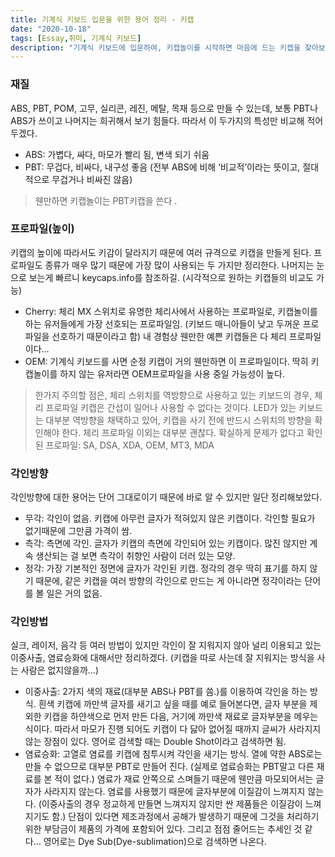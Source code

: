 ```yaml
---
title: 기계식 키보드 입문을 위한 용어 정리 - 키캡
date: "2020-10-18"
tags: [Essay,취미, 기계식 키보드]
description: "기계식 키보드에 입문하여, 키캡놀이를 시작하면 마음에 드는 키캡을 찾아보게 된다. 이 때 알아야 하는 키캡의 재질, 높이, 각인방향, 각인방식에 따른 분류에 대해 정리해보았다."
---
```


### 재질
ABS, PBT, POM, 고무, 실리콘, 레진, 메탈, 목재 등으로 만들 수 있는데, 보통 PBT나 ABS가 쓰이고 나머지는 희귀해서 보기 힘들다. 따라서 이 두가지의 특성만 비교해 적어두겠다.

- ABS: 가볍다, 싸다, 마모가 빨리 됨, 변색 되기 쉬움
- PBT: 무겁다, 비싸다, 내구성 좋음 (전부 ABS에 비해 ‘비교적’이라는 뜻이고, 절대적으로 무겁거나 비싸진 않음)

> 웬만하면 키캡놀이는 PBT키캡을 쓴다 .

### 프로파일(높이)
키캡의 높이에 따라서도 키감이 달라지기 때문에 여러 규격으로 키캡을 만들게 된다. 프로파일도 종류가 매우 많기 때문에 가장 많이 사용되는 두 가지만 정리한다. 나머지는 눈으로 보는게 빠르니 keycaps.info를 참조하길. (시각적으로 원하는 키캡들의 비교도 가능)

- Cherry: 체리 MX 스위치로 유명한 체리사에서 사용하는 프로파일로, 키캡놀이를 하는 유저들에게 가장 선호되는 프로파일임. (키보드 매니아들이 낮고 두꺼운 프로파일을 선호하기 때문이라고 함) 내 경험상 웬만한 예쁜 키캡들은 다 체리 프로파일이다…
- OEM: 기계식 키보드를 사면 순정 키캡이 거의 웬만하면 이 프로파일이다. 딱히 키캡놀이를 하지 않는 유저라면 OEM프로파일을 사용 중일 가능성이 높다.

> 한가지 주의할 점은, 체리 스위치를 역방향으로 사용하고 있는 키보드의 경우, 체리 프로파일 키캡은 간섭이 일어나 사용할 수 없다는 것이다. LED가 있는 키보드는 대부분 역방향을 채택하고 있어, 키캡을 사기 전에 반드시 스위치의 방향을 확인해야 한다. 체리 프로파일 이외는 대부분 괜찮다. 확실하게 문제가 없다고 확인 된 프로파일: SA, DSA, XDA, OEM, MT3, MDA

### 각인방향
각인방향에 대한 용어는 단어 그대로이기 때문에 바로 알 수 있지만 일단 정리해보았다.

- 무각: 각인이 없음. 키캡에 아무런 글자가 적혀있지 않은 키캡이다. 각인할 필요가 없기때문에 그만큼 가격이 쌈.
- 측각: 측면에 각인. 글자가 키캡의 측면에 각인되어 있는 키캡이다. 많진 않지만 계속 생산되는 걸 보면 측각이 취향인 사람이 더러 있는 모양.
- 정각: 가장 기본적인 정면에 글자가 각인된 키캡. 정각의 경우 딱히 표기를 하지 않기 때문에, 같은 키캡을 여러 방향의 각인으로 만드는 게 아니라면 정각이라는 단어를 볼 일은 거의 없음.

### 각인방법
실크, 레이저, 음각 등 여러 방법이 있지만 각인이 잘 지워지지 않아 널리 이용되고 있는 이중사출, 염료승화에 대해서만 정리하겠다. (키캡을 따로 사는데 잘 지워지는 방식을 사는 사람은 없지않을까…)

- 이중사출: 2가지 색의 재료(대부분 ABS나 PBT를 씀.)를 이용하여 각인을 하는 방식. 흰색 키캡에 까만색 글자를 새기고 싶을 때를 예로 들어본다면, 글자 부분을 제외한 키캡을 하얀색으로 먼저 만든 다음, 거기에 까만색 재료로 글자부분을 메우는 식이다. 따라서 마모가 진행 되어도 키캡이 다 닳아 없어질 때까지 글씨가 사라지지 않는 장점이 있다. 영어로 검색할 때는 Double Shot이라고 검색하면 됨.
- 염료승화: 고열로 염료를 키캡에 침투시켜 각인을 새기는 방식. 열에 약한 ABS로는 만들 수 없으므로 대부분 PBT로 만들어 진다. (실제로 염료승화는 PBT말고 다른 재료를 본 적이 없다.) 염료가 재료 안쪽으로 스며들기 때문에 웬만큼 마모되어서는 글자가 사라지지 않는다. 염료를 사용했기 때문에 글자부분에 이질감이 느껴지지 않는다. (이중사출의 경우 정교하게 만들면 느껴지지 않지만 싼 제품들은 이질감이 느껴지기도 함.) 단점이 있다면 제조과정에서 공해가 발생하기 때문에 그것을 처리하기 위한 부담금이 제품의 가격에 포함되어 있다. 그리고 점점 줄어드는 추세인 것 같다… 영어로는 Dye Sub(Dye-sublimation)으로 검색하면 나온다.